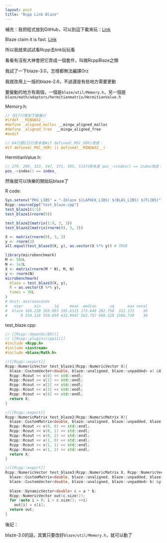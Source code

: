 ```yaml
---
layout: post
title: "Rcpp Link Blaze"
---
```


補充：我把程式放到GitHub，可以到這下載來玩：[Link](https://github.com/ChingChuan-Chen/rcpp_link_blaze)

Blaze claim it is fast. [Link](https://bitbucket.org/blaze-lib/blaze/wiki/Benchmarks)

所以我就來試試看Rcpp去link玩玩看

看看有沒有大神會把它弄成一個套件，叫做RcppBlaze之類

我試了一下blaze-3.0，怎樣都無法編譯Orz

我就改用上一版的blaze-2.6，不過還是有些地方需要更動

要變動的地方有兩個，一個是`blaze/util/Memory.h`，另一個是`blaze/math/adaptors/hermitianmatrix/HermitianValue.h`

Memory.h:

``` c++
// 在57行增加下面幾行
#ifdef __MINGW32__ 
#define _aligned_malloc __mingw_aligned_malloc 
#define _aligned_free  __mingw_aligned_free 
#endif

// 84行跟112行原本是#if defined(_MSC_VER)改成：
#if defined(_MSC_VER) || defined(__MINGW32__)
```

HermitianValue.h:

``` c++
// 279, 299, 323, 347, 371, 395, 513行原本是 pos_->index() == index改成：
pos_->index() == index_
```

然後就可以快樂的開始玩blaze了

R code:

``` R
Sys.setenv("PKG_LIBS" = "-Iblaze $(LAPACK_LIBS) $(BLAS_LIBS) $(FLIBS)")
Rcpp::sourceCpp("test_blaze.cpp")
test_blaze1(1:5)
test_blaze1(rnorm(5))

test_blaze2(matrix(1:9, 3, 3))
test_blaze2(matrix(rnorm(9), 3, 3))

X <- matrix(rnorm(9), 3, 3)
y <- rnorm(3)
all.equal(test_blaze3(X, y), as.vector(X %*% y)) # TRUE

library(microbenchmark)
M <- 500L
N <- 1e3L
X <- matrix(rnorm(M * N), M, N)
y <- rnorm(N)
microbenchmark(
  blaze = test_blaze3(X, y),
  R = as.vector(X %*% y),
  times = 30L
)
# Unit: microseconds
#   expr     min      lq     mean  median      uq      max neval
#  blaze 168.228 169.983 195.6315 173.640 202.750  312.172    30
#      R 554.126 559.099 632.9047 562.757 660.328 1506.730    30
```

test_blaze.cpp:

``` c++
// [[Rcpp::depends(BH)]]
// [[Rcpp::plugins(cpp11)]]
#include <Rcpp.h>
#include <iostream>
#include <blaze/Math.h>

//[[Rcpp::export]]
Rcpp::NumericVector test_blaze1(Rcpp::NumericVector X){
  blaze::CustomVector<double, blaze::unaligned, blaze::unpadded> v( &X[0], X.size() );
  Rcpp::Rcout << v[0] << std::endl;
  Rcpp::Rcout << v[1] << std::endl;
  Rcpp::Rcout << v[2] << std::endl;
  Rcpp::Rcout << v[3] << std::endl;
  Rcpp::Rcout << v[4] << std::endl;
  return X;
}

//[[Rcpp::export]]
Rcpp::NumericMatrix test_blaze2(Rcpp::NumericMatrix X){
  blaze::CustomMatrix<double, blaze::unaligned, blaze::unpadded, blaze::columnMajor> v( &X[0], X.nrow(), X.ncol() );
  Rcpp::Rcout << v(0, 0) << std::endl;
  Rcpp::Rcout << v(0, 1) << std::endl;
  Rcpp::Rcout << v(0, 2) << std::endl;
  Rcpp::Rcout << v(1, 0) << std::endl;
  Rcpp::Rcout << v(1, 1) << std::endl;
  Rcpp::Rcout << v(1, 2) << std::endl;
  return X;
}

//[[Rcpp::export]]
Rcpp::NumericVector test_blaze3(Rcpp::NumericMatrix X, Rcpp::NumericVector y){
  blaze::CustomMatrix<double, blaze::unaligned, blaze::unpadded, blaze::columnMajor> a( &X[0], X.nrow(), X.ncol() );
  blaze::CustomVector<double, blaze::unaligned, blaze::unpadded> b( &y[0], y.size() );
  
  blaze::DynamicVector<double> c = a * b;
  Rcpp::NumericVector out(c.size());
  for (auto i = 0; i < c.size(); ++i) 
    out[i] = c[i];
  return out;
}
```

後記：

blaze-3.0的話，其實只要改好`blaze/util/Memory.h`，就可以動了
